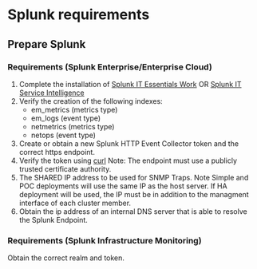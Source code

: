 # Splunk requirements

## Prepare Splunk

### Requirements (Splunk Enterprise/Enterprise Cloud)

1. Complete the installation of [Splunk IT Essentials Work](https://docs.splunk.com/Documentation/ITE/latest/Work/Overview) OR [Splunk IT Service Intelligence](https://docs.splunk.com/Documentation/ITSI/4.9.2/Install/About)
2. Verify the creation of the following indexes:
    * em_metrics (metrics type)
    * em_logs (event type)
    * netmetrics (metrics type)
    * netops (event type)
3. Create or obtain a new Splunk HTTP Event Collector token and the correct https endpoint.
4. Verify the token using [curl](https://docs.splunk.com/Documentation/Splunk/8.1.3/Data/FormateventsforHTTPEventCollector) Note: The endpoint must use a publicly trusted certificate authority.
5. The SHARED IP address to be used for SNMP Traps. Note Simple and POC deployments will use the same IP as the host server. If HA deployment will be used, the IP must be in addition to the managment interface of each cluster member.
6. Obtain the ip address of an internal DNS server that is able to resolve the Splunk Endpoint.

### Requirements (Splunk Infrastructure Monitoring)

Obtain the correct realm and token.
